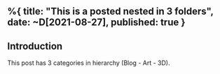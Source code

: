 %{
    title: "This is a posted nested in 3 folders",
    date: ~D[2021-08-27],
    published: true
}
---

## Introduction

This post has 3 categories in hierarchy (Blog - Art - 3D).

